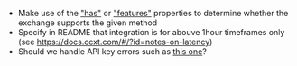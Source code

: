 - Make use of the ["has"](https://docs.ccxt.com/#/?id=exchange-metadata) or  ["features"](https://docs.ccxt.com/#/?id=features) properties to determine whether the exchange supports the given method
- Specify in README that integration is for abouve 1hour timeframes only (see https://docs.ccxt.com/#/?id=notes-on-latency)
- Should we handle API key errors such as [this one](https://d.pr/i/bKUK9j)?